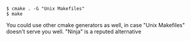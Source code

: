 ```
$ cmake . -G "Unix Makefiles"
$ make
```

You could use other cmake generators as well, in case
"Unix Makefiles" doesn't serve you well. "Ninja" is a reputed
alternative
